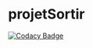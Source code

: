 # projetSortir
[![Codacy Badge](https://app.codacy.com/project/badge/Grade/9f20477a8323408ba2a630efc87b3a09)](https://www.codacy.com/gh/caliendojulien/Sarah/dashboard?utm_source=github.com&amp;utm_medium=referral&amp;utm_content=caliendojulien/Sarah&amp;utm_campaign=Badge_Grade)
